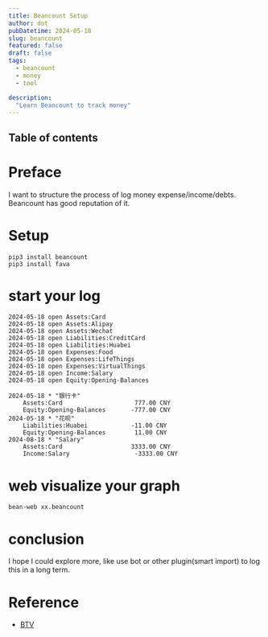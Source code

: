 ```yaml
---
title: Beancount Setup
author: dot
pubDatetime: 2024-05-18
slug: beancount
featured: false
draft: false
tags:
  - beancount
  - money
  - tool

description:
  "Learn Beancount to track money"
---
```


## Table of contents
# Preface

I want to structure the process of log money expense/income/debts. Beancount has good reputation of it.

# Setup

```
pip3 install beancount 
pip3 install fava
```

# start your log
```
2024-05-18 open Assets:Card
2024-05-18 open Assets:Alipay
2024-05-18 open Assets:Wechat
2024-05-18 open Liabilities:CreditCard
2024-05-18 open Liabilities:Huabei
2024-05-18 open Expenses:Food
2024-05-18 open Expenses:LifeThings
2024-05-18 open Expenses:VirtualThings
2024-05-18 open Income:Salary
2024-05-18 open Equity:Opening-Balances

2024-05-18 * "银行卡"
    Assets:Card                    777.00 CNY
    Equity:Opening-Balances       -777.00 CNY
2024-05-18 * "花呗"
    Liabilities:Huabei            -11.00 CNY
    Equity:Opening-Balances        11.00 CNY
2024-08-18 * "Salary"  
    Assets:Card                   3333.00 CNY
    Income:Salary                  -3333.00 CNY
```

# web visualize your graph

```
bean-web xx.beancount
```

# conclusion
I hope I could explore more, like use bot or other plugin(smart import) to log this in a long term.


# Reference
- [BTV](https://byvoid.com/zht/blog/beancount-bookkeeping-1/#%e4%bd%bf%e7%94%a8beancount)